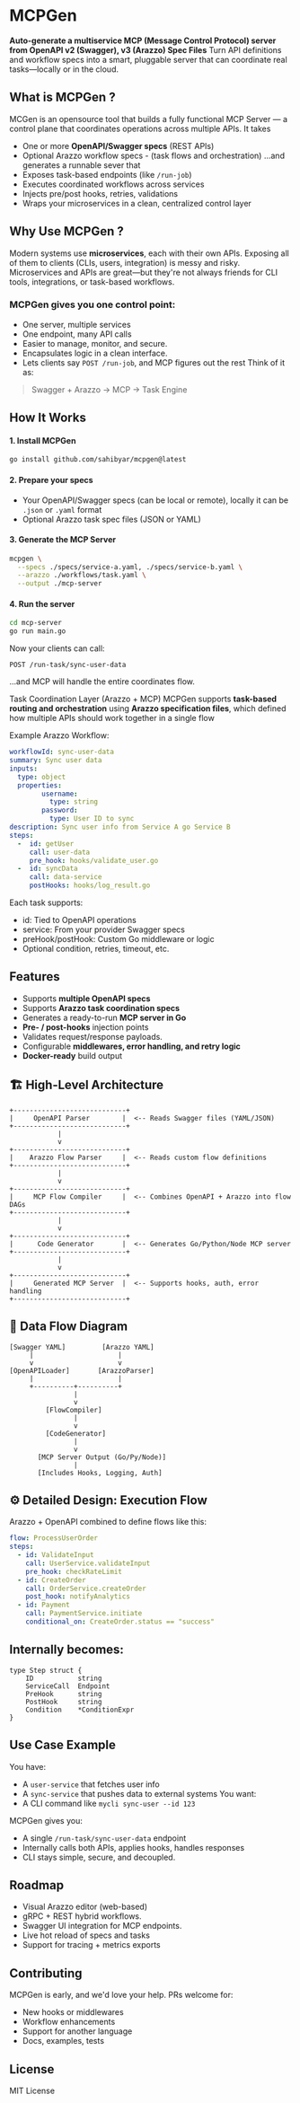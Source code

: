 # MCPGen
**Auto-generate a multiservice MCP (Message Control Protocol) server from OpenAPI v2 (Swagger), v3 (Arazzo) Spec Files**
Turn API definitions and workflow specs into a smart,
pluggable server that can coordinate real tasks—locally or in the cloud. 

## What is MCPGen ?
MCGen is an opensource tool that builds a fully functional MCP Server —
a control plane that coordinates operations across multiple APIs.
It takes
  * One or more **OpenAPI/Swagger specs** (REST APIs)
  * Optional Arazzo workflow specs - (task flows and orchestration)
...and generates a runnable sever that
  * Exposes task-based endpoints (like `/run-job`)
  * Executes coordinated workflows across services
  * Injects pre/post hooks, retries, validations
  * Wraps your microservices in a clean, centralized control layer

## Why Use MCPGen ?
Modern systems use **microservices**, each with their own APIs. Exposing all of them to clients (CLIs, users, integration) is messy and risky. 
Microservices and APIs are great—but they're not always friends for CLI tools, integrations, or task-based workflows. 

### MCPGen gives you one control point:
* One server, multiple services
* One endpoint, many API calls
* Easier to manage, monitor, and secure.
* Encapsulates logic in a clean interface.
* Lets clients say `POST /run-job`, and MCP figures out the rest
Think of it as:
> Swagger + Arazzo -> MCP -> Task Engine

## How It Works
#### 1. Install MCPGen
```bash
go install github.com/sahibyar/mcpgen@latest
```
#### 2. Prepare your specs
* Your OpenAPI/Swagger specs (can be local or remote), locally it can be `.json` or `.yaml` format
* Optional Arazzo task spec files (JSON or YAML)

#### 3. Generate the MCP Server
```bash
mcpgen \
  --specs ./specs/service-a.yaml, ./specs/service-b.yaml \
  --arazzo ./workflows/task.yaml \
  --output ./mcp-server
```

#### 4. Run the server
```bash
cd mcp-server
go run main.go
```

Now your clients can call:
```http
POST /run-task/sync-user-data
```
...and MCP will handle the entire coordinates flow. 

Task Coordination Layer (Arazzo + MCP)
MCPGen supports **task-based routing and orchestration** using **Arazzo specification files**, which defined how multiple APIs should work together in a single flow

Example Arazzo Workflow:
```yaml
workflowId: sync-user-data
summary: Sync user data
inputs:
  type: object
  properties:
        username:
          type: string
        password: 
          type: User ID to sync
description: Sync user info from Service A go Service B
steps:
  -  id: getUser
     call: user-data
     pre_hook: hooks/validate_user.go
  -  id: syncData
     call: data-service
     postHooks: hooks/log_result.go
```

Each task supports:
* id: Tied to OpenAPI operations
* service: From your provider Swagger specs
* preHook/postHook: Custom Go middleware or logic
* Optional condition, retries, timeout, etc.
## Features
* Supports **multiple OpenAPI specs**
* Supports **Arazzo task coordination specs**
* Generates a ready-to-run **MCP server in Go**
* **Pre- / post-hooks** injection points
* Validates request/response payloads.
* Configurable **middlewares, error handling, and retry logic**
* **Docker-ready** build output

## 🏗️ High-Level Architecture
```aiignore
+----------------------------+
|     OpenAPI Parser        |  <-- Reads Swagger files (YAML/JSON)
+----------------------------+
            |
            v
+----------------------------+
|    Arazzo Flow Parser     |  <-- Reads custom flow definitions
+----------------------------+
            |
            v
+----------------------------+
|     MCP Flow Compiler     |  <-- Combines OpenAPI + Arazzo into flow DAGs
+----------------------------+
            |
            v
+----------------------------+
|      Code Generator       |  <-- Generates Go/Python/Node MCP server
+----------------------------+
            |
            v
+----------------------------+
|     Generated MCP Server  |  <-- Supports hooks, auth, error handling
+----------------------------+
```

## 🧠 Data Flow Diagram
```aiignore
[Swagger YAML]         [Arazzo YAML]
     |                     |
     v                     v
[OpenAPILoader]       [ArazzoParser]
     |                     |
     +----------+----------+
                |
                v
         [FlowCompiler]
                |
                v
         [CodeGenerator]
                |
                v
       [MCP Server Output (Go/Py/Node)]
                |
       [Includes Hooks, Logging, Auth]
```

## ⚙️ Detailed Design: Execution Flow
Arazzo + OpenAPI combined to define flows like this:
```yaml
flow: ProcessUserOrder
steps:
  - id: ValidateInput
    call: UserService.validateInput
    pre_hook: checkRateLimit
  - id: CreateOrder
    call: OrderService.createOrder
    post_hook: notifyAnalytics
  - id: Payment
    call: PaymentService.initiate
    conditional_on: CreateOrder.status == "success"
```

## Internally becomes:
```golang
type Step struct {
	ID           string
	ServiceCall  Endpoint
	PreHook      string
	PostHook     string
	Condition    *ConditionExpr
}
```
## Use Case Example
You have:
* A `user-service` that fetches user info
* A `sync-service` that pushes data to external systems
You want:
* A CLI command like `mycli sync-user --id 123`

MCPGen gives you:
* A single `/run-task/sync-user-data` endpoint
* Internally calls both APIs, applies hooks, handles responses
* CLI stays simple, secure, and decoupled.

## Roadmap
* Visual Arazzo editor (web-based)
* gRPC + REST hybrid workflows.
* Swagger UI integration for MCP endpoints.
* Live hot reload of specs and tasks
* Support for tracing + metrics exports

## Contributing
MCPGen is early, and we'd love your help. 
PRs welcome for:
* New hooks or middlewares
* Workflow enhancements
* Support for another language
* Docs, examples, tests

## License
MIT License


